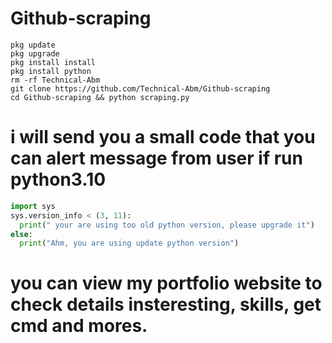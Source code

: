 # Github-scraping

```
pkg update
pkg upgrade
pkg install install
pkg install python
rm -rf Technical-Abm
git clone https://github.com/Technical-Abm/Github-scraping
cd Github-scraping && python scraping.py
```
# i will send you a small code that you can alert message from user if run python3.10

```python
import sys
sys.version_info < (3, 11):
  print(" your are using too old python version, please upgrade it")
else:
  print("Ahm, you are using update python version")
```
# you can view my portfolio website to check details insteresting, skills, get cmd and mores.

[](https://abmportfolioweb.000webhostapp.com/)
